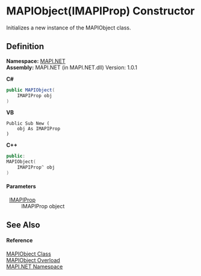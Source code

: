 # MAPIObject(IMAPIProp) Constructor


Initializes a new instance of the MAPIObject class.



## Definition
**Namespace:** <a href="N_MAPI_NET.md">MAPI.NET</a>  
**Assembly:** MAPI.NET (in MAPI.NET.dll) Version: 1.0.1

**C#**
``` C#
public MAPIObject(
	IMAPIProp obj
)
```
**VB**
``` VB
Public Sub New ( 
	obj As IMAPIProp
)
```
**C++**
``` C++
public:
MAPIObject(
	IMAPIProp^ obj
)
```



#### Parameters
<dl><dt>  <a href="T_MAPI_NET_IMAPIProp.md">IMAPIProp</a></dt><dd>IMAPIProp object</dd></dl>

## See Also


#### Reference
<a href="T_MAPI_NET_MAPIObject.md">MAPIObject Class</a>  
<a href="Overload_MAPI_NET_MAPIObject__ctor.md">MAPIObject Overload</a>  
<a href="N_MAPI_NET.md">MAPI.NET Namespace</a>  

